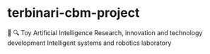 # terbinari-cbm-project
🔬 🔍 Toy Artificial Intelligence Research, innovation and technology development Intelligent systems and robotics laboratory
